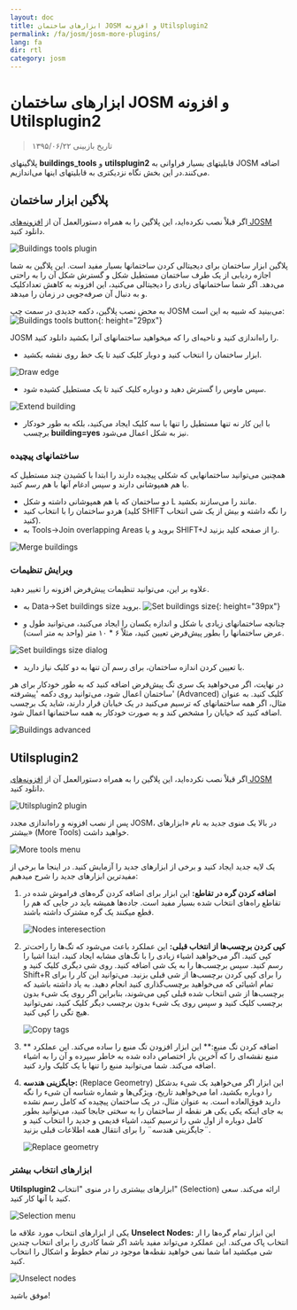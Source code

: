 ```yaml
---
layout: doc
title: ابزارهای ساختمان JOSM و افزونه Utilsplugin2
permalink: /fa/josm/josm-more-plugins/
lang: fa
dir: rtl
category: josm
---
```


ابزارهای ساختمان JOSM و افزونه Utilsplugin2
============

> تاریخ بازبینی ۱۳۹۵/۰۶/۲۲  

پلاگینهای **buildings_tools** و **utilsplugin2** قابلیتهای بسیار فراوانی به JOSM اضافه می‌کنند.در این بخش نگاه نزدیکتری به قابلیتهای اینها می‌اندازیم.  

پلاگین ابزار ساختمان
--------------------------

اگر قبلاْ نصب نکرده‌اید، این پلاگین را به همراه دستورالعمل آن از [افزونه‌های JOSM](/fa/josm/josm-plugins) دانلود کنید.  

![Buildings tools plugin][]

پلاگین ابزار ساختمان برای دیجیتالی کردن ساختمانها بسیار مفید است. این پلاگین به شما اجازه ردیابی از یک طرف ساختمان مستطیل شکل و گسترش شکل آن را به راحتی  می‌دهد. اگر شما ساختمانهای زیادی را دیجیتالی می‌کنید، این افزونه به کاهش تعدادکلیک و به دنبال آن صرفه‌جویی در زمان را میدهد.  

به محض نصب پلاگین، دکمه جدیدی در سمت چپ JOSM می‌بینید که شبیه به این است: ![Buildings tools button][]{: height="29px"}

JOSM را راه‌اندازی کنید و ناحیه‌ای را که میخواهید ساختمانهای آنرا بکشید دانلود کنید.  

* ابزار ساختمان را انتخاب کنید و دوبار کلیک کنید تا یک خط روی نقشه بکشید.  

![Draw edge][]

* سپس ماوس را گسترش دهید و دوباره کلیک کنید تا یک مستطیل کشیده شود.  

![Extend building][]

* با این کار نه تنها مستطیل را تنها با سه کلیک ایجاد می‌کنید، بلکه به طور خودکار برچسب **building=yes** نیز به شکل اعمال می‌شود.  

### ساختمانهای پیچیده

همچنین می‌توانید ساختمانهایی که شکلی پیچیده دارند را ابتدا با کشیدن چند مستطیل که با هم همپوشانی دارند و سپس ادغام آنها با هم رسم کنید.  

* دو ساختمان که با هم همپوشانی داشته و شکل L مانند را می‌سازند بکشید.  
* هردو ساختمان را با انتخاب کنید (کلید SHIFT را نگه داشته و بیش از یک شی انتخاب کنید).  
* به Tools->Join overlapping Areas بروید و یا SHIFT+J را از صفحه کلید بزنید.  

![Merge buildings][]

### ویرایش تنظیمات

علاوه بر این، می‌توانید تنظیمات پیش‌فرض افزونه را تغییر دهید.  

* به Data->Set buildings size بروید. ![Set buildings size][]{: height="39px"}  

* چنانچه ساختمانهای زیادی با شکل و اندازه یکسان را ایجاد می‌کنید، می‌توانید طول و عرض ساختمانها را بطور پیش‌فرض تعیین کنید، مثلاْ ۶ * ۱۰ متر (واحد به متر است).  

![Set buildings size dialog][]

* با تعیین کردن اندازه ساختمان، برای رسم آن تنها به دو کلیک نیاز دارید.  

در نهایت، اگر می‌خواهید یک سری تگ پیش‌فرض اضافه کنید که به طور خودکار برای هر ساختمان اعمال شود، می‌توانید روی دکمه 'پیشرفته' (Advanced) کلیک کنید. به عنوان مثال، اگر همه ساختمانهای که ترسیم می‌کنید در یک خیابان قرار دارند، شاید یک برچسب اضافه کنید که خیابان را مشخص کند و به صورت خودکار به همه ساختمانها اعمال شود.  

![Buildings advanced][]


Utilsplugin2
-------------

اگر قبلاْ نصب نکرده‌اید، این پلاگین را به همراه دستورالعمل آن از [افزونه‌های JOSM](/fa/josm/josm-plugins) دانلود کنید.  

![Utilsplugin2 plugin][]

پس از نصب افزونه و راه‌اندازی مجدد JOSM، در بالا یک منوی جدید به نام «ابزارهای بیشتر» (More Tools) خواهید داشت.  

![More tools menu][]

یک لایه جدید ایجاد کنید و برخی از ابزارهای جدید را آزمایش کنید. در اینجا ما برخی از مفیدترین ابزارهای جدید را شرح میدهیم:  

1. **اضافه کردن گره در تقاطع:** این ابزار برای اضافه کردن گره‌های فراموش شده در تقاطع راه‌های انتخاب شده بسیار مفید است. جاده‌ها همیشه باید در جایی که هم را قطع میکنند یک گره مشترک داشته باشند.  

    ![Nodes interesection][]

2. **کپی کردن برچسب‌ها از انتخاب قبلی:** این عملکرد باعث می‌شود که تگ‌ها را راحت‌تر کپی کنید. اگر می‌خواهید اشیاء زیادی را با تگ‌های مشابه ایجاد کنید، ابتدا اشیا را رسم کنید. سپس برچسب‌ها را به یک شی اضافه کنید. روی شی دیگری کلیک کنید و Shift+R را برای کپی کردن برچسب‌ها از شی قبلی بزنید. می‌توانید این کار را برای تمام اشیائی که می‌خواهید برچسب‌گذاری کنید انجام دهید. به یاد داشته باشید که برچسب‌ها از شی انتخاب شده قبلی کپی می‌شوند، بنابراین اگر روی یک شیء بدون برچسب کلیک کنید و سپس روی یک شیء بدون برچسب دیگر کلیک کنید، نمی‌توانید هیچ تگی را کپی کنید.  

    ![Copy tags][]

3. ** اضافه کردن تگ منبع:** این ابزار افزودن تگ منبع را ساده می‌کند. این عملکرد منبع نقشه‌ای را که آخرین بار اختصاص داده شده به خاطر سپرده و آن را به اشیاء اضافه می‌کند. شما می‌توانید منبع را تنها با یک کلیک وارد کنید.  

4. **جایگزینی هندسه:** (Replace Geometry) این ابزار اگر می‌خواهید یک شیء بدشکل را دوباره بکشید، اما می‌خواهید تاریخ، ویژگی‌ها و شماره شناسه آن شیء را نگه دارید فوق‌العاده است. به عنوان مثال، در یک ساختمان پیچیده که کامل رسم نشده به جای اینکه یکی یکی هر نقطه از ساختمان را به سختی جابجا کنید، می‌توانید بطور کامل دوباره از اول شی را ترسیم کنید، اشیاء قدیمی و جدید را انتخاب کنید و ¨جایگزینی هندسه¨ را برای انتقال همه اطلاعات قبلی بزنید.  

    ![Replace geometry][]


### ابزارهای انتخاب بیشتر

**Utilsplugin2** ابزارهای بیشتری را در منوی "انتخاب" (Selection) ارائه می‌کند. سعی کنید با آنها کار کنید.  

![Selection menu][]

یکی از ابزارهای انتخاب مورد علاقه ما **Unselect Nodes:** این ابزار تمام گره‌ها را ار انتخاب پاک می‌کند. این عملکرد می‌تواند مفید باشد اگر شما کادری را برای انتخاب چندین شی میکشید اما شما نمی خواهید نقطه‌ها موجود در تمام خطوط و اشکال را انتخاب کنید.  

![Unselect nodes][]

موفق باشید!  


[Buildings tools plugin]: /images/josm/buildings_tools-plugin.png
[Buildings tools button]: /images/josm/buildings_tools-button.png
[Draw edge]: /images/josm/draw-edge.png
[Extend building]: /images/josm/extend-building.png
[Merge buildings]: /images/josm/merge-buildings.png
[Set buildings size]: /images/josm/set-buildings-size.png
[Set buildings size dialog]: /images/josm/set-buildings-size-dialog.png
[Buildings advanced]: /images/josm/buildings-advanced.png
[Utilsplugin2 plugin]: /images/josm/utilsplugin2-plugin.png
[More tools menu]: /images/josm/more-tools-menu.png
[Nodes interesection]: /images/josm/utilsplugin2-nodes-intersection.png
[Copy tags]: /images/josm/utilsplugin2-copy-tags.png
[Replace geometry]: /images/josm/utilsplugin2-replace-geometry.png
[Selection menu]: /images/josm/selection-menu.png
[Unselect nodes]: /images/josm/utilsplugin2-unselect-nodes.png


